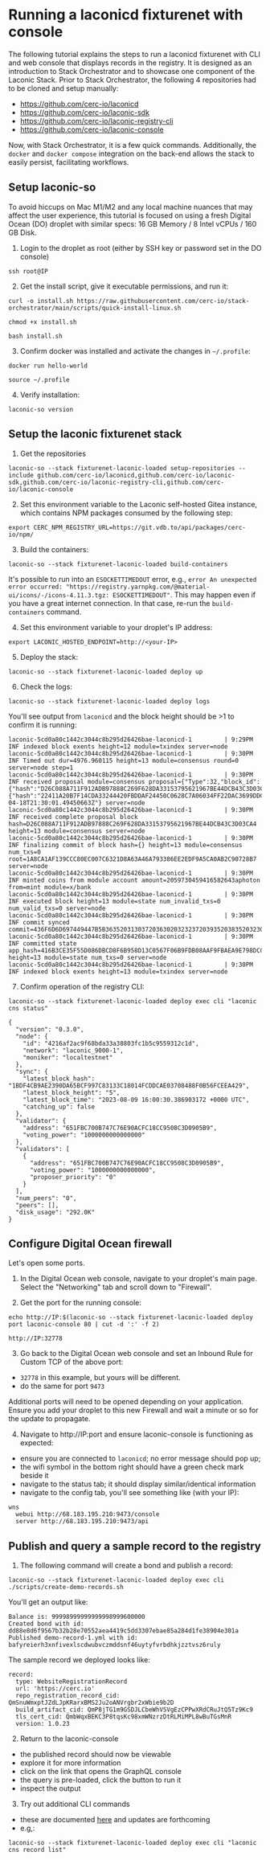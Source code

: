 # Running a laconicd fixturenet with console

The following tutorial explains the steps to run a laconicd fixturenet with CLI and web console that displays records in the registry. It is designed as an introduction to Stack Orchestrator and to showcase one component of the Laconic Stack. Prior to Stack Orchestrator, the following 4 repositories had to be cloned and setup manually:

- https://github.com/cerc-io/laconicd
- https://github.com/cerc-io/laconic-sdk
- https://github.com/cerc-io/laconic-registry-cli
- https://github.com/cerc-io/laconic-console

Now, with Stack Orchestrator, it is a few quick commands. Additionally, the `docker` and `docker compose` integration on the back-end allows the stack to easily persist, facilitating workflows.

## Setup laconic-so

To avoid hiccups on Mac M1/M2 and any local machine nuances that may affect the user experience, this tutorial is focused on using a fresh Digital Ocean (DO) droplet with similar specs: 
16 GB Memory / 8 Intel vCPUs / 160 GB Disk.

1. Login to the droplet as root (either by SSH key or password set in the DO console)

```
ssh root@IP
```

2. Get the install script, give it executable permissions, and run it:

```
curl -o install.sh https://raw.githubusercontent.com/cerc-io/stack-orchestrator/main/scripts/quick-install-linux.sh
```
```
chmod +x install.sh
```
```
bash install.sh
```

3. Confirm docker was installed and activate the changes in `~/.profile`:

```
docker run hello-world
```
```
source ~/.profile
```

4. Verify installation:

```
laconic-so version
```

## Setup the laconic fixturenet stack

1. Get the repositories

```
laconic-so --stack fixturenet-laconic-loaded setup-repositories --include github.com/cerc-io/laconicd,github.com/cerc-io/laconic-sdk,github.com/cerc-io/laconic-registry-cli,github.com/cerc-io/laconic-console
```

2. Set this environment variable to the Laconic self-hosted Gitea instance, which contains NPM packages consumed by the following step:

```
export CERC_NPM_REGISTRY_URL=https://git.vdb.to/api/packages/cerc-io/npm/
```

3. Build the containers:

```
laconic-so --stack fixturenet-laconic-loaded build-containers
```

It's possible to run into an `ESOCKETTIMEDOUT` error, e.g., `error An unexpected error occurred: "https://registry.yarnpkg.com/@material-ui/icons/-/icons-4.11.3.tgz: ESOCKETTIMEDOUT"`. This may happen even if you have a great internet connection. In that case, re-run the `build-containers` command.

4. Set this environment variable to your droplet's IP address:

```
export LACONIC_HOSTED_ENDPOINT=http://<your-IP>
```

5. Deploy the stack:

```
laconic-so --stack fixturenet-laconic-loaded deploy up
```

6. Check the logs:

```
laconic-so --stack fixturenet-laconic-loaded deploy logs
```

You'll see output from `laconicd` and the block height should be >1 to confirm it is running:

```
laconic-5cd0a80c1442c3044c8b295d26426bae-laconicd-1         | 9:29PM INF indexed block exents height=12 module=txindex server=node
laconic-5cd0a80c1442c3044c8b295d26426bae-laconicd-1         | 9:30PM INF Timed out dur=4976.960115 height=13 module=consensus round=0 server=node step=1
laconic-5cd0a80c1442c3044c8b295d26426bae-laconicd-1         | 9:30PM INF received proposal module=consensus proposal={"Type":32,"block_id":{"hash":"D26C088A711F912ADB97888C269F628DA33153795621967BE44DCB43C3D03CA4","parts":{"hash":"22411A20B7F14CDA33244420FBDDAF24450C0628C7A06034FF22DAC3699DDCC8","total":1}},"height":13,"pol_round":-1,"round":0,"signature":"DEuqnaQmvyYbUwckttJmgKdpRu6eVm9i+9rQ1pIrV2PidkMNdWRZBLdmNghkIrUzGbW8Xd7UVJxtLRmwRASgBg==","timestamp":"2023-04-18T21:30:01.49450663Z"} server=node
laconic-5cd0a80c1442c3044c8b295d26426bae-laconicd-1         | 9:30PM INF received complete proposal block hash=D26C088A711F912ADB97888C269F628DA33153795621967BE44DCB43C3D03CA4 height=13 module=consensus server=node
laconic-5cd0a80c1442c3044c8b295d26426bae-laconicd-1         | 9:30PM INF finalizing commit of block hash={} height=13 module=consensus num_txs=0 root=1A8CA1AF139CCC80EC007C6321D8A63A46A793386EE2EDF9A5CA0AB2C90728B7 server=node
laconic-5cd0a80c1442c3044c8b295d26426bae-laconicd-1         | 9:30PM INF minted coins from module account amount=2059730459416582643aphoton from=mint module=x/bank
laconic-5cd0a80c1442c3044c8b295d26426bae-laconicd-1         | 9:30PM INF executed block height=13 module=state num_invalid_txs=0 num_valid_txs=0 server=node
laconic-5cd0a80c1442c3044c8b295d26426bae-laconicd-1         | 9:30PM INF commit synced commit=436F6D6D697449447B5B363520313037203630203232372039352038352032303820313334203231392032303520313433203130372031343920313431203139203139322038362031323720362031383520323533203137362031333820313735203135392031383620323334203135382031323120313431203230342037335D3A447D
laconic-5cd0a80c1442c3044c8b295d26426bae-laconicd-1         | 9:30PM INF committed state app_hash=416B3CE35F55D086DBCD8F6B958D13C0567F06B9FDB08AAF9FBAEA9E798DCC49 height=13 module=state num_txs=0 server=node
laconic-5cd0a80c1442c3044c8b295d26426bae-laconicd-1         | 9:30PM INF indexed block exents height=13 module=txindex server=node
```

7. Confirm operation of the registry CLI:

```
laconic-so --stack fixturenet-laconic-loaded deploy exec cli "laconic cns status"
```

```
{
  "version": "0.3.0",
  "node": {
    "id": "4216af2ac9f68bda33a38803fc1b5c9559312c1d",
    "network": "laconic_9000-1",
    "moniker": "localtestnet"
  },
  "sync": {
    "latest_block_hash": "1BDF4CB9AE2390DA65BCF997C83133C18014FCDDCAE03708488F0B56FCEEA429",
    "latest_block_height": "5",
    "latest_block_time": "2023-08-09 16:00:30.386903172 +0000 UTC",
    "catching_up": false
  },
  "validator": {
    "address": "651FBC700B747C76E90ACFC18CC9508C3D0905B9",
    "voting_power": "1000000000000000"
  },
  "validators": [
    {
      "address": "651FBC700B747C76E90ACFC18CC9508C3D0905B9",
      "voting_power": "1000000000000000",
      "proposer_priority": "0"
    }
  ],
  "num_peers": "0",
  "peers": [],
  "disk_usage": "292.0K"
}
```

## Configure Digital Ocean firewall

Let's open some ports.

1. In the Digital Ocean web console, navigate to your droplet's main page. Select the "Networking" tab and scroll down to "Firewall".

2. Get the port for the running console:

```
echo http://IP:$(laconic-so --stack fixturenet-laconic-loaded deploy port laconic-console 80 | cut -d ':' -f 2)
```
```
http://IP:32778
```

3. Go back to the Digital Ocean web console and set an Inbound Rule for Custom TCP of the above port:

- `32778` in this example, but yours will be different.
- do the same for port `9473`

Additional ports will need to be opened depending on your application. Ensure you add your droplet to this new Firewall and wait a minute or so for the update to propagate.

4. Navigate to http://IP:port and ensure laconic-console is functioning as expected:

- ensure you are connected to `laconicd`; no error message should pop up;
- the wifi symbol in the bottom right should have a green check mark beside it
- navigate to the status tab; it should display similar/identical information
- navigate to the config tab, you'll see something like (with your IP):

```
wns
  webui http://68.183.195.210:9473/console
  server http://68.183.195.210:9473/api
```

## Publish and query a sample record to the registry

1. The following command will create a bond and publish a record:

```
laconic-so --stack fixturenet-laconic-loaded deploy exec cli ./scripts/create-demo-records.sh
```

You'll get an output like:

```
Balance is: 99998999999999998999600000
Created bond with id: dd88e8d6f9567b32b28e70552aea4419c5dd3307ebae85a284d1fe38904e301a
Published demo-record-1.yml with id: bafyreierh3xnfivexlscdwubvczmddsnf46uytyfvrbdhkjzztvsz6ruly
```

The sample record we deployed looks like:

```
record:
  type: WebsiteRegistrationRecord
  url: 'https://cerc.io'
  repo_registration_record_cid: QmSnuWmxptJZdLJpKRarxBMS2Ju2oANVrgbr2xWbie9b2D
  build_artifact_cid: QmP8jTG1m9GSDJLCbeWhVSVgEzCPPwXRdCRuJtQ5Tz9Kc9
  tls_cert_cid: QmbWqxBEKC3P8tqsKc98xmWNzrzDtRLMiMPL8wBuTGsMnR
  version: 1.0.23
```

2. Return to the laconic-console

- the published record should now be viewable
- explore it for more information
- click on the link that opens the GraphQL console
- the query is pre-loaded, click the button to run it
- inspect the output

3. Try out additional CLI commands

- these are documented [here](https://github.com/cerc-io/laconic-registry-cli#readme) and updates are forthcoming
- e.g,:

```
laconic-so --stack fixturenet-laconic-loaded deploy exec cli "laconic cns record list"
```
